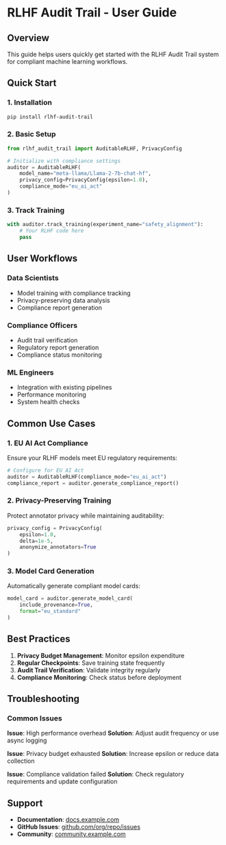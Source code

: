 # RLHF Audit Trail - User Guide

## Overview

This guide helps users quickly get started with the RLHF Audit Trail system for compliant machine learning workflows.

## Quick Start

### 1. Installation
```bash
pip install rlhf-audit-trail
```

### 2. Basic Setup
```python
from rlhf_audit_trail import AuditableRLHF, PrivacyConfig

# Initialize with compliance settings
auditor = AuditableRLHF(
    model_name="meta-llama/Llama-2-7b-chat-hf",
    privacy_config=PrivacyConfig(epsilon=1.0),
    compliance_mode="eu_ai_act"
)
```

### 3. Track Training
```python
with auditor.track_training(experiment_name="safety_alignment"):
    # Your RLHF code here
    pass
```

## User Workflows

### Data Scientists
- Model training with compliance tracking
- Privacy-preserving data analysis
- Compliance report generation

### Compliance Officers
- Audit trail verification
- Regulatory report generation
- Compliance status monitoring

### ML Engineers
- Integration with existing pipelines
- Performance monitoring
- System health checks

## Common Use Cases

### 1. EU AI Act Compliance
Ensure your RLHF models meet EU regulatory requirements:
```python
# Configure for EU AI Act
auditor = AuditableRLHF(compliance_mode="eu_ai_act")
compliance_report = auditor.generate_compliance_report()
```

### 2. Privacy-Preserving Training
Protect annotator privacy while maintaining auditability:
```python
privacy_config = PrivacyConfig(
    epsilon=1.0,
    delta=1e-5,
    anonymize_annotators=True
)
```

### 3. Model Card Generation
Automatically generate compliant model cards:
```python
model_card = auditor.generate_model_card(
    include_provenance=True,
    format="eu_standard"
)
```

## Best Practices

1. **Privacy Budget Management**: Monitor epsilon expenditure
2. **Regular Checkpoints**: Save training state frequently
3. **Audit Trail Verification**: Validate integrity regularly
4. **Compliance Monitoring**: Check status before deployment

## Troubleshooting

### Common Issues

**Issue**: High performance overhead
**Solution**: Adjust audit frequency or use async logging

**Issue**: Privacy budget exhausted
**Solution**: Increase epsilon or reduce data collection

**Issue**: Compliance validation failed
**Solution**: Check regulatory requirements and update configuration

## Support

- **Documentation**: [docs.example.com](https://docs.example.com)
- **GitHub Issues**: [github.com/org/repo/issues](https://github.com/org/repo/issues)
- **Community**: [community.example.com](https://community.example.com)